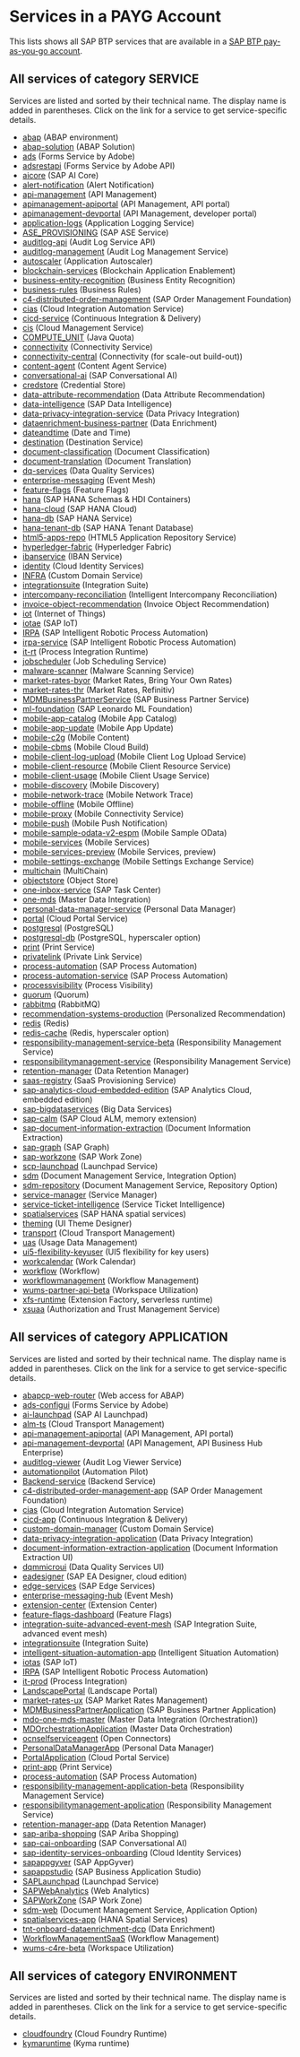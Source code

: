 # Services in a PAYG Account

This lists shows all SAP BTP services that are available in a [SAP BTP pay-as-you-go account](https://www.sap.com/products/business-technology-platform/trial.html).


## All services of category SERVICE

Services are listed and sorted by their technical name. The display name is added in parentheses. Click on the link for a service to get service-specific details.

- [abap](services/abap.md) (ABAP environment)
- [abap-solution](services/abap-solution.md) (ABAP Solution)
- [ads](services/ads.md) (Forms Service by Adobe)
- [adsrestapi](services/adsrestapi.md) (Forms Service by Adobe API)
- [aicore](services/aicore.md) (SAP AI Core)
- [alert-notification](services/alert-notification.md) (Alert Notification)
- [api-management](services/api-management.md) (API Management)
- [apimanagement-apiportal](services/apimanagement-apiportal.md) (API Management, API portal)
- [apimanagement-devportal](services/apimanagement-devportal.md) (API Management, developer portal)
- [application-logs](services/application-logs.md) (Application Logging Service)
- [ASE_PROVISIONING](services/ASE_PROVISIONING.md) (SAP ASE Service)
- [auditlog-api](services/auditlog-api.md) (Audit Log Service API)
- [auditlog-management](services/auditlog-management.md) (Audit Log Management Service)
- [autoscaler](services/autoscaler.md) (Application Autoscaler)
- [blockchain-services](services/blockchain-services.md) (Blockchain Application Enablement)
- [business-entity-recognition](services/business-entity-recognition.md) (Business Entity Recognition)
- [business-rules](services/business-rules.md) (Business Rules)
- [c4-distributed-order-management](services/c4-distributed-order-management.md) (SAP Order Management Foundation)
- [cias](services/cias.md) (Cloud Integration Automation Service)
- [cicd-service](services/cicd-service.md) (Continuous Integration & Delivery)
- [cis](services/cis.md) (Cloud Management Service)
- [COMPUTE_UNIT](services/COMPUTE_UNIT.md) (Java Quota)
- [connectivity](services/connectivity.md) (Connectivity Service)
- [connectivity-central](services/connectivity-central.md) (Connectivity (for scale-out build-out))
- [content-agent](services/content-agent.md) (Content Agent Service)
- [conversational-ai](services/conversational-ai.md) (SAP Conversational AI)
- [credstore](services/credstore.md) (Credential Store)
- [data-attribute-recommendation](services/data-attribute-recommendation.md) (Data Attribute Recommendation)
- [data-intelligence](services/data-intelligence.md) (SAP Data Intelligence)
- [data-privacy-integration-service](services/data-privacy-integration-service.md) (Data Privacy Integration)
- [dataenrichment-business-partner](services/dataenrichment-business-partner.md) (Data Enrichment)
- [dateandtime](services/dateandtime.md) (Date and Time)
- [destination](services/destination.md) (Destination Service)
- [document-classification](services/document-classification.md) (Document Classification)
- [document-translation](services/document-translation.md) (Document Translation)
- [dq-services](services/dq-services.md) (Data Quality Services)
- [enterprise-messaging](services/enterprise-messaging.md) (Event Mesh)
- [feature-flags](services/feature-flags.md) (Feature Flags)
- [hana](services/hana.md) (SAP HANA Schemas & HDI Containers)
- [hana-cloud](services/hana-cloud.md) (SAP HANA Cloud)
- [hana-db](services/hana-db.md) (SAP HANA Service)
- [hana-tenant-db](services/hana-tenant-db.md) (SAP HANA Tenant Database)
- [html5-apps-repo](services/html5-apps-repo.md) (HTML5 Application Repository Service)
- [hyperledger-fabric](services/hyperledger-fabric.md) (Hyperledger Fabric)
- [ibanservice](services/ibanservice.md) (IBAN Service)
- [identity](services/identity.md) (Cloud Identity Services)
- [INFRA](services/INFRA.md) (Custom Domain Service)
- [integrationsuite](services/integrationsuite.md) (Integration Suite)
- [intercompany-reconciliation](services/intercompany-reconciliation.md) (Intelligent Intercompany Reconciliation)
- [invoice-object-recommendation](services/invoice-object-recommendation.md) (Invoice Object Recommendation)
- [iot](services/iot.md) (Internet of Things)
- [iotae](services/iotae.md) (SAP IoT)
- [IRPA](services/IRPA.md) (SAP Intelligent Robotic Process Automation)
- [irpa-service](services/irpa-service.md) (SAP Intelligent Robotic Process Automation)
- [it-rt](services/it-rt.md) (Process Integration Runtime)
- [jobscheduler](services/jobscheduler.md) (Job Scheduling Service)
- [malware-scanner](services/malware-scanner.md) (Malware Scanning Service)
- [market-rates-byor](services/market-rates-byor.md) (Market Rates, Bring Your Own Rates)
- [market-rates-thr](services/market-rates-thr.md) (Market Rates, Refinitiv)
- [MDMBusinessPartnerService](services/MDMBusinessPartnerService.md) (SAP Business Partner Service)
- [ml-foundation](services/ml-foundation.md) (SAP Leonardo ML Foundation)
- [mobile-app-catalog](services/mobile-app-catalog.md) (Mobile App Catalog)
- [mobile-app-update](services/mobile-app-update.md) (Mobile App Update)
- [mobile-c2g](services/mobile-c2g.md) (Mobile Content)
- [mobile-cbms](services/mobile-cbms.md) (Mobile Cloud Build)
- [mobile-client-log-upload](services/mobile-client-log-upload.md) (Mobile Client Log Upload Service)
- [mobile-client-resource](services/mobile-client-resource.md) (Mobile Client Resource Service)
- [mobile-client-usage](services/mobile-client-usage.md) (Mobile Client Usage Service)
- [mobile-discovery](services/mobile-discovery.md) (Mobile Discovery)
- [mobile-network-trace](services/mobile-network-trace.md) (Mobile Network Trace)
- [mobile-offline](services/mobile-offline.md) (Mobile Offline)
- [mobile-proxy](services/mobile-proxy.md) (Mobile Connectivity Service)
- [mobile-push](services/mobile-push.md) (Mobile Push Notification)
- [mobile-sample-odata-v2-espm](services/mobile-sample-odata-v2-espm.md) (Mobile Sample OData)
- [mobile-services](services/mobile-services.md) (Mobile Services)
- [mobile-services-preview](services/mobile-services-preview.md) (Mobile Services, preview)
- [mobile-settings-exchange](services/mobile-settings-exchange.md) (Mobile Settings Exchange Service)
- [multichain](services/multichain.md) (MultiChain)
- [objectstore](services/objectstore.md) (Object Store)
- [one-inbox-service](services/one-inbox-service.md) (SAP Task Center)
- [one-mds](services/one-mds.md) (Master Data Integration)
- [personal-data-manager-service](services/personal-data-manager-service.md) (Personal Data Manager)
- [portal](services/portal.md) (Cloud Portal Service)
- [postgresql](services/postgresql.md) (PostgreSQL)
- [postgresql-db](services/postgresql-db.md) (PostgreSQL, hyperscaler option)
- [print](services/print.md) (Print Service)
- [privatelink](services/privatelink.md) (Private Link Service)
- [process-automation](services/process-automation.md) (SAP Process Automation)
- [process-automation-service](services/process-automation-service.md) (SAP Process Automation)
- [processvisibility](services/processvisibility.md) (Process Visibility)
- [quorum](services/quorum.md) (Quorum)
- [rabbitmq](services/rabbitmq.md) (RabbitMQ)
- [recommendation-systems-production](services/recommendation-systems-production.md) (Personalized Recommendation)
- [redis](services/redis.md) (Redis)
- [redis-cache](services/redis-cache.md) (Redis, hyperscaler option)
- [responsibility-management-service-beta](services/responsibility-management-service-beta.md) (Responsibility Management Service)
- [responsibilitymanagement-service](services/responsibilitymanagement-service.md) (Responsibility Management Service)
- [retention-manager](services/retention-manager.md) (Data Retention Manager)
- [saas-registry](services/saas-registry.md) (SaaS Provisioning Service)
- [sap-analytics-cloud-embedded-edition](services/sap-analytics-cloud-embedded-edition.md) (SAP Analytics Cloud, embedded edition)
- [sap-bigdataservices](services/sap-bigdataservices.md) (Big Data Services)
- [sap-calm](services/sap-calm.md) (SAP Cloud ALM, memory extension)
- [sap-document-information-extraction](services/sap-document-information-extraction.md) (Document Information Extraction)
- [sap-graph](services/sap-graph.md) (SAP Graph)
- [sap-workzone](services/sap-workzone.md) (SAP Work Zone)
- [scp-launchpad](services/scp-launchpad.md) (Launchpad Service)
- [sdm](services/sdm.md) (Document Management Service, Integration Option)
- [sdm-repository](services/sdm-repository.md) (Document Management Service, Repository Option)
- [service-manager](services/service-manager.md) (Service Manager)
- [service-ticket-intelligence](services/service-ticket-intelligence.md) (Service Ticket Intelligence)
- [spatialservices](services/spatialservices.md) (SAP HANA spatial services)
- [theming](services/theming.md) (UI Theme Designer)
- [transport](services/transport.md) (Cloud Transport Management)
- [uas](services/uas.md) (Usage Data Management)
- [ui5-flexibility-keyuser](services/ui5-flexibility-keyuser.md) (UI5 flexibility for key users)
- [workcalendar](services/workcalendar.md) (Work Calendar)
- [workflow](services/workflow.md) (Workflow)
- [workflowmanagement](services/workflowmanagement.md) (Workflow Management)
- [wums-partner-api-beta](services/wums-partner-api-beta.md) (Workspace Utilization)
- [xfs-runtime](services/xfs-runtime.md) (Extension Factory, serverless runtime)
- [xsuaa](services/xsuaa.md) (Authorization and Trust Management Service)

## All services of category APPLICATION

Services are listed and sorted by their technical name. The display name is added in parentheses. Click on the link for a service to get service-specific details.

- [abapcp-web-router](services/abapcp-web-router.md) (Web access for ABAP)
- [ads-configui](services/ads-configui.md) (Forms Service by Adobe)
- [ai-launchpad](services/ai-launchpad.md) (SAP AI Launchpad)
- [alm-ts](services/alm-ts.md) (Cloud Transport Management)
- [api-management-apiportal](services/api-management-apiportal.md) (API Management, API portal)
- [api-management-devportal](services/api-management-devportal.md) (API Management, API Business Hub Enterprise)
- [auditlog-viewer](services/auditlog-viewer.md) (Audit Log Viewer Service)
- [automationpilot](services/automationpilot.md) (Automation Pilot)
- [Backend-service](services/Backend-service.md) (Backend Service)
- [c4-distributed-order-management-app](services/c4-distributed-order-management-app.md) (SAP Order Management Foundation)
- [cias](services/cias.md) (Cloud Integration Automation Service)
- [cicd-app](services/cicd-app.md) (Continuous Integration & Delivery)
- [custom-domain-manager](services/custom-domain-manager.md) (Custom Domain Service)
- [data-privacy-integration-application](services/data-privacy-integration-application.md) (Data Privacy Integration)
- [document-information-extraction-application](services/document-information-extraction-application.md) (Document Information Extraction UI)
- [dqmmicroui](services/dqmmicroui.md) (Data Quality Services UI)
- [eadesigner](services/eadesigner.md) (SAP EA Designer, cloud edition)
- [edge-services](services/edge-services.md) (SAP Edge Services)
- [enterprise-messaging-hub](services/enterprise-messaging-hub.md) (Event Mesh)
- [extension-center](services/extension-center.md) (Extension Center)
- [feature-flags-dashboard](services/feature-flags-dashboard.md) (Feature Flags)
- [integration-suite-advanced-event-mesh](services/integration-suite-advanced-event-mesh.md) (SAP Integration Suite, advanced event mesh)
- [integrationsuite](services/integrationsuite.md) (Integration Suite)
- [intelligent-situation-automation-app](services/intelligent-situation-automation-app.md) (Intelligent Situation Automation)
- [iotas](services/iotas.md) (SAP IoT)
- [IRPA](services/IRPA.md) (SAP Intelligent Robotic Process Automation)
- [it-prod](services/it-prod.md) (Process Integration)
- [LandscapePortal](services/LandscapePortal.md) (Landscape Portal)
- [market-rates-ux](services/market-rates-ux.md) (SAP Market Rates Management)
- [MDMBusinessPartnerApplication](services/MDMBusinessPartnerApplication.md) (SAP Business Partner Application)
- [mdo-one-mds-master](services/mdo-one-mds-master.md) (Master Data Integration (Orchestration))
- [MDOrchestrationApplication](services/MDOrchestrationApplication.md) (Master Data Orchestration)
- [ocnselfserviceagent](services/ocnselfserviceagent.md) (Open Connectors)
- [PersonalDataManagerApp](services/PersonalDataManagerApp.md) (Personal Data Manager)
- [PortalApplication](services/PortalApplication.md) (Cloud Portal Service)
- [print-app](services/print-app.md) (Print Service)
- [process-automation](services/process-automation.md) (SAP Process Automation)
- [responsibility-management-application-beta](services/responsibility-management-application-beta.md) (Responsibility Management Service)
- [responsibilitymanagement-application](services/responsibilitymanagement-application.md) (Responsibility Management Service)
- [retention-manager-app](services/retention-manager-app.md) (Data Retention Manager)
- [sap-ariba-shopping](services/sap-ariba-shopping.md) (SAP Ariba Shopping)
- [sap-cai-onboarding](services/sap-cai-onboarding.md) (SAP Conversational AI)
- [sap-identity-services-onboarding](services/sap-identity-services-onboarding.md) (Cloud Identity Services)
- [sapappgyver](services/sapappgyver.md) (SAP AppGyver)
- [sapappstudio](services/sapappstudio.md) (SAP Business Application Studio)
- [SAPLaunchpad](services/SAPLaunchpad.md) (Launchpad Service)
- [SAPWebAnalytics](services/SAPWebAnalytics.md) (Web Analytics)
- [SAPWorkZone](services/SAPWorkZone.md) (SAP Work Zone)
- [sdm-web](services/sdm-web.md) (Document Management Service, Application Option)
- [spatialservices-app](services/spatialservices-app.md) (HANA Spatial Services)
- [tnt-onboard-dataenrichment-dcp](services/tnt-onboard-dataenrichment-dcp.md) (Data Enrichment)
- [WorkflowManagementSaaS](services/WorkflowManagementSaaS.md) (Workflow Management)
- [wums-c4re-beta](services/wums-c4re-beta.md) (Workspace Utilization)

## All services of category ENVIRONMENT

Services are listed and sorted by their technical name. The display name is added in parentheses. Click on the link for a service to get service-specific details.

- [cloudfoundry](services/cloudfoundry.md) (Cloud Foundry Runtime)
- [kymaruntime](services/kymaruntime.md) (Kyma runtime)
